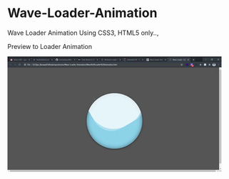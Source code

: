 # Wave-Loader-Animation
Wave Loader Animation Using CSS3, HTML5 only..,

Preview to Loader Animation

<img src="Animated GIF-downsized.gif" class="justify-center"/>
